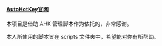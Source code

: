 #### [AutoHotKey官网](https://www.autohotkey.com/)
本项目是借助 AHK 管理脚本作为依托的，非常感谢。  

本人所使用的脚本皆在 scripts 文件夹中，希望能对你有所帮助。